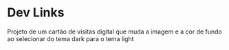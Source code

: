 # Dev Links
Projeto de um cartão de visitas digital que muda a imagem e a cor de fundo ao selecionar do tema dark para o tema light
